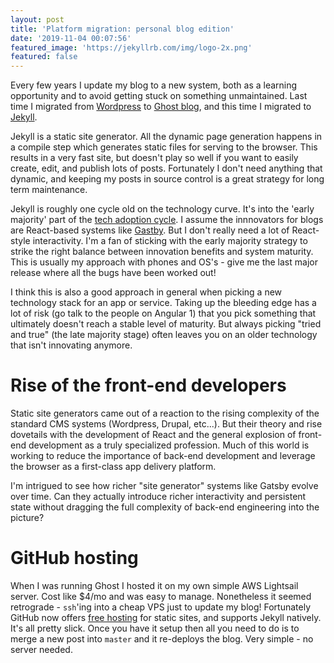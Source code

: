 ```yaml
---
layout: post
title: 'Platform migration: personal blog edition'
date: '2019-11-04 00:07:56'
featured_image: 'https://jekyllrb.com/img/logo-2x.png'
featured: false
---
```


Every few years I update my blog to a new system, both as a learning opportunity and to avoid getting stuck on something unmaintained. Last time I migrated from [Wordpress](https://wordpress.com) to [Ghost blog](https://ghost.org/), and this time I migrated to [Jekyll](https://jekyllrb.com/).

Jekyll is a static site generator. All the dynamic page generation happens in a compile step which generates static files for serving to the browser. This results in a very fast site, but doesn't play so well if you want to easily create, edit, and publish lots of posts. Fortunately I don't need anything that dynamic, and keeping my posts in source control is a great strategy for long term maintenance. 

Jekyll is roughly one cycle old on the technology curve. It's into the 'early majority' part of the [tech adoption cycle](https://en.wikipedia.org/wiki/Technology_adoption_life_cycle). I assume the innnovators for blogs are React-based systems like [Gastby](https://www.gatsbyjs.org/). But I don't really need a lot of React-style interactivity. I'm a fan of sticking with the early majority strategy to strike the right balance between innovation benefits and system maturity. This is usually my approach with phones and OS's - give me the last major release where all the bugs have been worked out!

I think this is also a good approach in general when picking a new technology stack for an app or service. Taking up the bleeding edge has a lot of risk (go talk to the people on Angular 1) that you pick something that ultimately doesn't reach a stable level of maturity. But always picking "tried and true" (the late majority stage) often leaves you on an older technology that isn't innovating anymore.

# Rise of the front-end developers

Static site generators came out of a reaction to the rising complexity of the standard CMS systems (Wordpress, Drupal, etc...). But their theory and rise dovetails with the development of React and the general explosion of front-end development as a truly specialized profession. Much of this world is working to reduce the importance of back-end development and leverage the browser as a first-class app delivery platform.

I'm intrigued to see how richer "site generator" systems like Gatsby evolve over time. Can they actually introduce richer interactivity and persistent state without dragging the full complexity of back-end engineering into the picture?

# GitHub hosting

When I was running Ghost I hosted it on my own simple AWS Lightsail server. Cost like $4/mo and was easy to manage. Nonetheless it seemed retrograde - `ssh`'ing into a cheap VPS just to update my blog! Fortunately GitHub now offers [free hosting](https://help.github.com/en/github/working-with-github-pages/setting-up-a-github-pages-site-with-jekyll) for static sites, and supports Jekyll natively. It's all pretty slick. Once you have it setup then all you need to do is to merge a new post into `master` and it re-deploys the blog. Very simple - no server needed.



